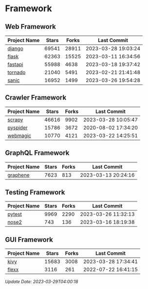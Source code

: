 # Framework

## Web Framework
| Project Name | Stars | Forks | Last Commit |
| ------------ | ----- | ----- | ----------- |
| [django](https://github.com/django/django) | 69541 | 28911 | 2023-03-28 19:03:24 |
| [flask](https://github.com/pallets/flask) | 62363 | 15525 | 2023-03-11 16:34:56 |
| [fastapi](https://github.com/tiangolo/fastapi) | 55988 | 4638 | 2023-03-18 19:37:42 |
| [tornado](https://github.com/tornadoweb/tornado) | 21040 | 5491 | 2023-02-21 21:41:48 |
| [sanic](https://github.com/sanic-org/sanic) | 16952 | 1499 | 2023-03-26 19:54:28 |

## Crawler Framework
| Project Name | Stars | Forks | Last Commit |
| ------------ | ----- | ----- | ----------- |
| [scrapy](https://github.com/scrapy/scrapy) | 46616 | 9902 | 2023-03-28 10:05:47 |
| [pyspider](https://github.com/binux/pyspider) | 15786 | 3672 | 2020-08-02 17:34:20 |
| [webmagic](https://github.com/code4craft/webmagic) | 10770 | 4121 | 2023-03-22 14:25:51 |

## GraphQL Framework
| Project Name | Stars | Forks | Last Commit |
| ------------ | ----- | ----- | ----------- |
| [graphene](https://github.com/graphql-python/graphene) | 7623 | 813 | 2023-03-13 20:24:16 |

## Testing Framework
| Project Name | Stars | Forks | Last Commit |
| ------------ | ----- | ----- | ----------- |
| [pytest](https://github.com/pytest-dev/pytest) | 9969 | 2290 | 2023-03-26 11:32:13 |
| [nose2](https://github.com/nose-devs/nose2) | 743 | 136 | 2023-03-16 18:19:38 |

## GUI Framework
| Project Name | Stars | Forks | Last Commit |
| ------------ | ----- | ----- | ----------- |
| [kivy](https://github.com/kivy/kivy) | 15683 | 3008 | 2023-03-28 17:34:41 |
| [flexx](https://github.com/flexxui/flexx) | 3116 | 261 | 2022-07-22 16:41:15 |

*Update Date: 2023-03-29T04:00:18*